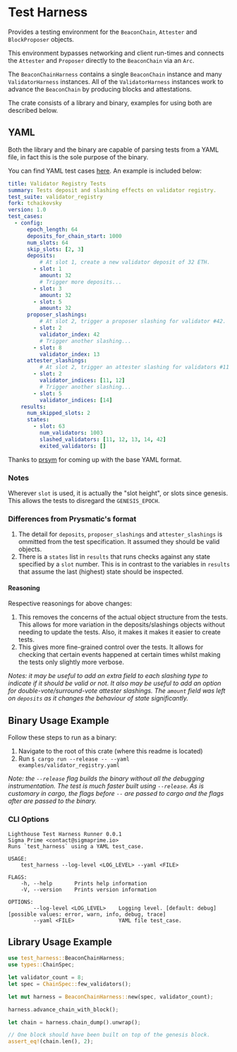 # Test Harness

Provides a testing environment for the `BeaconChain`, `Attester` and `BlockProposer` objects.

This environment bypasses networking and client run-times and connects the `Attester` and `Proposer`
directly to the `BeaconChain` via an `Arc`.

The `BeaconChainHarness` contains a single `BeaconChain` instance and many `ValidatorHarness`
instances. All of the `ValidatorHarness` instances work to advance the `BeaconChain` by
producing blocks and attestations.

The crate consists of a library and binary, examples for using both are
described below.

## YAML

Both the library and the binary are capable of parsing tests from a YAML file,
in fact this is the sole purpose of the binary.

You can find YAML test cases [here](specs/). An example is included below:

```yaml
title: Validator Registry Tests
summary: Tests deposit and slashing effects on validator registry.
test_suite: validator_registry
fork: tchaikovsky
version: 1.0
test_cases:
  - config:
      epoch_length: 64
      deposits_for_chain_start: 1000
      num_slots: 64
      skip_slots: [2, 3]
      deposits:
          # At slot 1, create a new validator deposit of 32 ETH.
        - slot: 1
          amount: 32
          # Trigger more deposits...
        - slot: 3
          amount: 32
        - slot: 5
          amount: 32
      proposer_slashings:
          # At slot 2, trigger a proposer slashing for validator #42.
        - slot: 2
          validator_index: 42
          # Trigger another slashing...
        - slot: 8
          validator_index: 13
      attester_slashings:
          # At slot 2, trigger an attester slashing for validators #11 and #12.
        - slot: 2
          validator_indices: [11, 12]
          # Trigger another slashing...
        - slot: 5
          validator_indices: [14]
    results:
      num_skipped_slots: 2
      states:
        - slot: 63
          num_validators: 1003
          slashed_validators: [11, 12, 13, 14, 42]
          exited_validators: []

```

Thanks to [prsym](http://github.com/prysmaticlabs/prysm) for coming up with the
base YAML format.

### Notes

Wherever `slot` is used, it is actually the "slot height", or slots since
genesis. This allows the tests to disregard the `GENESIS_EPOCH`.

### Differences from Prysmatic's format

1. The detail for `deposits`, `proposer_slashings` and `attester_slashings` is
   ommitted from the test specification. It assumed they should be valid
   objects.
2. There is a `states` list in `results` that runs checks against any state
   specified by a `slot` number. This is in contrast to the variables in
   `results` that assume the last (highest) state should be inspected.

#### Reasoning

Respective reasonings for above changes:

1. This removes the concerns of the actual object structure from the tests.
   This allows for more variation in the deposits/slashings objects without
   needing to update the tests. Also, it makes it makes it easier to create
   tests.
2. This gives more fine-grained control over the tests. It allows for checking
   that certain events happened at certain times whilst making the tests only
   slightly more verbose.

_Notes: it may be useful to add an extra field to each slashing type to
indicate if it should be valid or not. It also may be useful to add an option
for double-vote/surround-vote attester slashings. The `amount` field was left
on `deposits` as it changes the behaviour of state significantly._

## Binary Usage Example

Follow these steps to run as a binary:

1. Navigate to the root of this crate (where this readme is located)
2. Run `$ cargo run --release -- --yaml examples/validator_registry.yaml`

_Note: the `--release` flag builds the binary without all the debugging
instrumentation. The test is much faster built using `--release`. As is
customary in cargo, the flags before `--` are passed to cargo and the flags
after are passed to the binary._

### CLI Options

```
Lighthouse Test Harness Runner 0.0.1
Sigma Prime <contact@sigmaprime.io>
Runs `test_harness` using a YAML test_case.

USAGE:
    test_harness --log-level <LOG_LEVEL> --yaml <FILE>

FLAGS:
    -h, --help       Prints help information
    -V, --version    Prints version information

OPTIONS:
        --log-level <LOG_LEVEL>    Logging level. [default: debug]  [possible values: error, warn, info, debug, trace]
        --yaml <FILE>              YAML file test_case.
```


## Library Usage Example

```rust
use test_harness::BeaconChainHarness;
use types::ChainSpec;

let validator_count = 8;
let spec = ChainSpec::few_validators();

let mut harness = BeaconChainHarness::new(spec, validator_count);

harness.advance_chain_with_block();

let chain = harness.chain_dump().unwrap();

// One block should have been built on top of the genesis block.
assert_eq!(chain.len(), 2);
```
